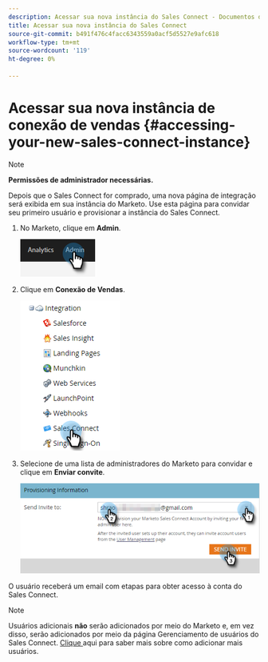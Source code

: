 ```yaml
---
description: Acessar sua nova instância do Sales Connect - Documentos do Marketo - Documentação do produto
title: Acessar sua nova instância do Sales Connect
source-git-commit: b491f476c4facc6343559a0acf5d5527e9afc618
workflow-type: tm+mt
source-wordcount: '119'
ht-degree: 0%

---
```


# Acessar sua nova instância de conexão de vendas {#accessing-your-new-sales-connect-instance}

>[!NOTE]
>
>**Permissões de administrador necessárias.**

Depois que o Sales Connect for comprado, uma nova página de integração será exibida em sua instância do Marketo. Use esta página para convidar seu primeiro usuário e provisionar a instância do Sales Connect.

1. No Marketo, clique em **Admin**.

   ![](assets/accessing-your-new-sales-connect-instance-1.png)

1. Clique em **Conexão de Vendas**.

   ![](assets/accessing-your-new-sales-connect-instance-2.png)

1. Selecione de uma lista de administradores do Marketo para convidar e clique em **Enviar convite**.

   ![](assets/accessing-your-new-sales-connect-instance-3.png)

O usuário receberá um email com etapas para obter acesso à conta do Sales Connect.

>[!NOTE]
>
>Usuários adicionais **não** serão adicionados por meio do Marketo e, em vez disso, serão adicionados por meio da página Gerenciamento de usuários do Sales Connect. [Clique ](/help/marketo/product-docs/marketo-sales-connect/admin/invite-users.md) aqui para saber mais sobre como adicionar mais usuários.
